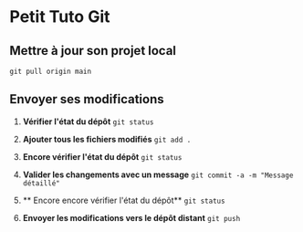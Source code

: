 # Petit Tuto Git

## Mettre à jour son projet local
   ```git pull origin main```

## Envoyer ses modifications

1. **Vérifier l'état du dépôt**
   ```git status```

2. **Ajouter tous les fichiers modifiés**
   ```git add .```

3. **Encore vérifier l'état du dépôt**
   ```git status```

4. **Valider les changements avec un message**
   ```git commit -a -m "Message détaillé"```

5. ** Encore encore vérifier l'état du dépôt**
   ```git status```

6. **Envoyer les modifications vers le dépôt distant**
   ```git push```

